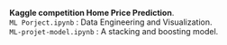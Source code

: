 **Kaggle competition Home Price Prediction**.     
`ML Porject.ipynb` : Data Engineering and Visualization.    
`ML-projet-model.ipynb` : A stacking and boosting model. 
